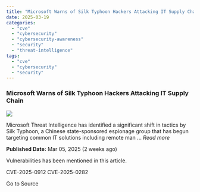 ```yaml
---
title: "Microsoft Warns of Silk Typhoon Hackers Attacking IT Supply Chain"
date: 2025-03-19
categories: 
  - "cve"
  - "cybersecurity"
  - "cybersecurity-awareness"
  - "security"
  - "threat-intelligence"
tags: 
  - "cve"
  - "cybersecurity"
  - "security"
---
```


### Microsoft Warns of Silk Typhoon Hackers Attacking IT Supply Chain

![](https://upload.cvefeed.io/news/33632/thumbnail.jpg)

Microsoft Threat Intelligence has identified a significant shift in tactics by Silk Typhoon, a Chinese state-sponsored espionage group that has begun targeting common IT solutions including remote man ... _Read more_

**Published Date:** Mar 05, 2025 (2 weeks ago)

Vulnerabilities has been mentioned in this article.

CVE-2025-0912 CVE-2025-0282

Go to Source
